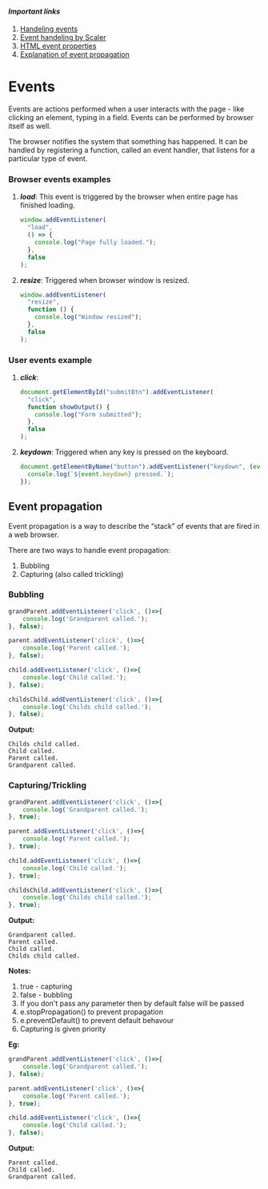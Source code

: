 #### _Important links_

1. [Handeling events](https://eloquentjavascript.net/15_event.html)
2. [Event handeling by Scaler](https://www.scaler.com/topics/javascript/event-handling-in-javascript/)
3. [HTML event properties](https://www.w3schools.com/jsref/dom_obj_event_prop.asp)
4. [Explanation of event propagation](https://www.freecodecamp.org/news/a-simplified-explanation-of-event-propagation-in-javascript-f9de7961a06e/)

# Events

Events are actions performed when a user interacts with the page - like clicking an element, typing in a field. Events can be performed by browser itself as well.

The browser notifies the system that something has happened. It can be handled by registering a function, called an event handler, that listens for a particular type of event.

### Browser events examples

1. _**load**_:
   This event is triggered by the browser when entire page has finished loading.

   ```js
   window.addEventListener(
     "load",
     () => {
       console.log("Page fully loaded.");
     },
     false
   );
   ```

2. _**resize**_:
   Triggered when browser window is resized.
   ```js
   window.addEventListener(
     "resize",
     function () {
       console.log("Window resized");
     },
     false
   );
   ```

### User events example

1. _**click**_:
   ```js
   document.getElementById("submitBtn").addEventListener(
     "click",
     function showOutput() {
       console.log("Form submitted");
     },
     false
   );
   ```
2. _**keydown**_:
   Triggered when any key is pressed on the keyboard.
   ```js
   document.getElementByName("button").addEventListener("keydown", (event) => {
     console.log(`${event.keydown} pressed.`);
   });
   ```

## Event propagation
Event propagation is a way to describe the “stack” of events that are fired in a web browser.

There are two ways to handle event propagation:
1. Bubbling
2. Capturing (also called trickling)

### Bubbling
```js
grandParent.addEventListener('click', ()=>{
    console.log('Grandparent called.');
}, false);

parent.addEventListener('click', ()=>{
    console.log('Parent called.');
}, false);

child.addEventListener('click', ()=>{
    console.log('Child called.');
}, false);

childsChild.addEventListener('click', ()=>{
    console.log('Childs child called.');
}, false);
```
__Output:__
```
Childs child called.
Child called.
Parent called.
Grandparent called.
```

### Capturing/Trickling
```js
grandParent.addEventListener('click', ()=>{
    console.log('Grandparent called.');
}, true);

parent.addEventListener('click', ()=>{
    console.log('Parent called.');
}, true);

child.addEventListener('click', ()=>{
    console.log('Child called.');
}, true);

childsChild.addEventListener('click', ()=>{
    console.log('Childs child called.');
}, true);
```
__Output:__
```
Grandparent called.
Parent called.
Child called.
Childs child called.
```

__Notes:__
1. true - capturing
2. false - bubbling
3. If you don't pass any parameter then by default false will be passed
4. e.stopPropagation() to prevent propagation
5. e.preventDefault() to prevent default behavour
6. Capturing is given priority
       
__Eg:__
```js
grandParent.addEventListener('click', ()=>{
    console.log('Grandparent called.');
}, false);

parent.addEventListener('click', ()=>{
    console.log('Parent called.');
}, true);

child.addEventListener('click', ()=>{
    console.log('Child called.');
}, false);
```
__Output:__
```
Parent called.
Child called.
Grandparent called.
```


